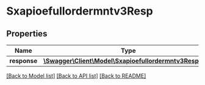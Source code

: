 # Sxapioefullordermntv3Resp

## Properties
Name | Type | Description | Notes
------------ | ------------- | ------------- | -------------
**response** | [**\Swagger\Client\Model\Sxapioefullordermntv3Response**](Sxapioefullordermntv3Response.md) |  | [optional] 

[[Back to Model list]](../README.md#documentation-for-models) [[Back to API list]](../README.md#documentation-for-api-endpoints) [[Back to README]](../README.md)


